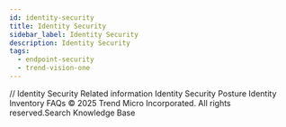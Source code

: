 ```yaml
---
id: identity-security
title: Identity Security
sidebar_label: Identity Security
description: Identity Security
tags:
  - endpoint-security
  - trend-vision-one
---
```


/*<![CDATA[*/ $('#title').html($('meta[name=map-description]').attr('content')); /*]]>*/ Identity Security Related information Identity Security Posture Identity Inventory FAQs © 2025 Trend Micro Incorporated. All rights reserved.Search Knowledge Base